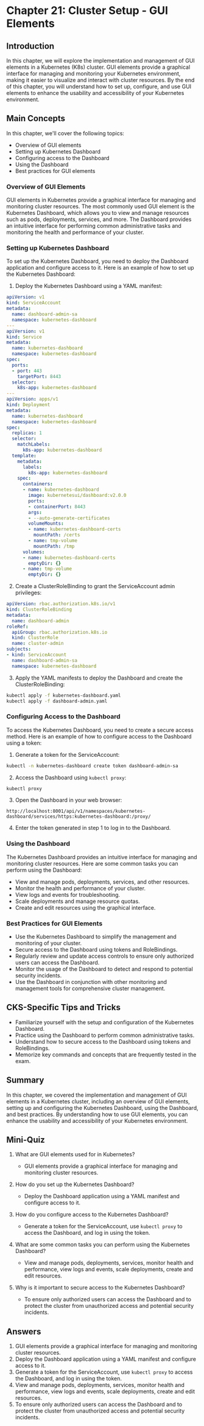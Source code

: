 # Chapter 21: Cluster Setup - GUI Elements

## Introduction

In this chapter, we will explore the implementation and management of GUI elements in a Kubernetes (K8s) cluster. GUI elements provide a graphical interface for managing and monitoring your Kubernetes environment, making it easier to visualize and interact with cluster resources. By the end of this chapter, you will understand how to set up, configure, and use GUI elements to enhance the usability and accessibility of your Kubernetes environment.

## Main Concepts

In this chapter, we'll cover the following topics:
- Overview of GUI elements
- Setting up Kubernetes Dashboard
- Configuring access to the Dashboard
- Using the Dashboard
- Best practices for GUI elements

### Overview of GUI Elements

GUI elements in Kubernetes provide a graphical interface for managing and monitoring cluster resources. The most commonly used GUI element is the Kubernetes Dashboard, which allows you to view and manage resources such as pods, deployments, services, and more. The Dashboard provides an intuitive interface for performing common administrative tasks and monitoring the health and performance of your cluster.

### Setting up Kubernetes Dashboard

To set up the Kubernetes Dashboard, you need to deploy the Dashboard application and configure access to it. Here is an example of how to set up the Kubernetes Dashboard:

1. Deploy the Kubernetes Dashboard using a YAML manifest:

```yaml
apiVersion: v1
kind: ServiceAccount
metadata:
  name: dashboard-admin-sa
  namespace: kubernetes-dashboard
---
apiVersion: v1
kind: Service
metadata:
  name: kubernetes-dashboard
  namespace: kubernetes-dashboard
spec:
  ports:
  - port: 443
    targetPort: 8443
  selector:
    k8s-app: kubernetes-dashboard
---
apiVersion: apps/v1
kind: Deployment
metadata:
  name: kubernetes-dashboard
  namespace: kubernetes-dashboard
spec:
  replicas: 1
  selector:
    matchLabels:
      k8s-app: kubernetes-dashboard
  template:
    metadata:
      labels:
        k8s-app: kubernetes-dashboard
    spec:
      containers:
      - name: kubernetes-dashboard
        image: kubernetesui/dashboard:v2.0.0
        ports:
        - containerPort: 8443
        args:
        - --auto-generate-certificates
        volumeMounts:
        - name: kubernetes-dashboard-certs
          mountPath: /certs
        - name: tmp-volume
          mountPath: /tmp
      volumes:
      - name: kubernetes-dashboard-certs
        emptyDir: {}
      - name: tmp-volume
        emptyDir: {}
```

2. Create a ClusterRoleBinding to grant the ServiceAccount admin privileges:

```yaml
apiVersion: rbac.authorization.k8s.io/v1
kind: ClusterRoleBinding
metadata:
  name: dashboard-admin
roleRef:
  apiGroup: rbac.authorization.k8s.io
  kind: ClusterRole
  name: cluster-admin
subjects:
- kind: ServiceAccount
  name: dashboard-admin-sa
  namespace: kubernetes-dashboard
```

3. Apply the YAML manifests to deploy the Dashboard and create the ClusterRoleBinding:

```sh
kubectl apply -f kubernetes-dashboard.yaml
kubectl apply -f dashboard-admin.yaml
```

### Configuring Access to the Dashboard

To access the Kubernetes Dashboard, you need to create a secure access method. Here is an example of how to configure access to the Dashboard using a token:

1. Generate a token for the ServiceAccount:

```sh
kubectl -n kubernetes-dashboard create token dashboard-admin-sa
```

2. Access the Dashboard using `kubectl proxy`:

```sh
kubectl proxy
```

3. Open the Dashboard in your web browser:

```
http://localhost:8001/api/v1/namespaces/kubernetes-dashboard/services/https:kubernetes-dashboard:/proxy/
```

4. Enter the token generated in step 1 to log in to the Dashboard.

### Using the Dashboard

The Kubernetes Dashboard provides an intuitive interface for managing and monitoring cluster resources. Here are some common tasks you can perform using the Dashboard:

- View and manage pods, deployments, services, and other resources.
- Monitor the health and performance of your cluster.
- View logs and events for troubleshooting.
- Scale deployments and manage resource quotas.
- Create and edit resources using the graphical interface.

### Best Practices for GUI Elements

- Use the Kubernetes Dashboard to simplify the management and monitoring of your cluster.
- Secure access to the Dashboard using tokens and RoleBindings.
- Regularly review and update access controls to ensure only authorized users can access the Dashboard.
- Monitor the usage of the Dashboard to detect and respond to potential security incidents.
- Use the Dashboard in conjunction with other monitoring and management tools for comprehensive cluster management.

## CKS-Specific Tips and Tricks

- Familiarize yourself with the setup and configuration of the Kubernetes Dashboard.
- Practice using the Dashboard to perform common administrative tasks.
- Understand how to secure access to the Dashboard using tokens and RoleBindings.
- Memorize key commands and concepts that are frequently tested in the exam.

## Summary

In this chapter, we covered the implementation and management of GUI elements in a Kubernetes cluster, including an overview of GUI elements, setting up and configuring the Kubernetes Dashboard, using the Dashboard, and best practices. By understanding how to use GUI elements, you can enhance the usability and accessibility of your Kubernetes environment.

## Mini-Quiz

1. What are GUI elements used for in Kubernetes?
   - GUI elements provide a graphical interface for managing and monitoring cluster resources.

2. How do you set up the Kubernetes Dashboard?
   - Deploy the Dashboard application using a YAML manifest and configure access to it.

3. How do you configure access to the Kubernetes Dashboard?
   - Generate a token for the ServiceAccount, use `kubectl proxy` to access the Dashboard, and log in using the token.

4. What are some common tasks you can perform using the Kubernetes Dashboard?
   - View and manage pods, deployments, services, monitor health and performance, view logs and events, scale deployments, create and edit resources.

5. Why is it important to secure access to the Kubernetes Dashboard?
   - To ensure only authorized users can access the Dashboard and to protect the cluster from unauthorized access and potential security incidents.

## Answers

1. GUI elements provide a graphical interface for managing and monitoring cluster resources.
2. Deploy the Dashboard application using a YAML manifest and configure access to it.
3. Generate a token for the ServiceAccount, use `kubectl proxy` to access the Dashboard, and log in using the token.
4. View and manage pods, deployments, services, monitor health and performance, view logs and events, scale deployments, create and edit resources.
5. To ensure only authorized users can access the Dashboard and to protect the cluster from unauthorized access and potential security incidents.
